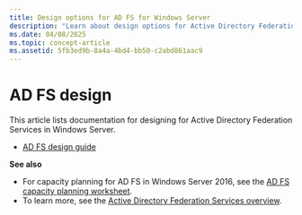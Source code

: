 ```yaml
---
title: Design options for AD FS for Windows Server
description: "Learn about design options for Active Directory Federation Services (AD FS) in Windows Server."
ms.date: 04/08/2025
ms.topic: concept-article
ms.assetid: 5fb3ed9b-8a4a-4bd4-bb50-c2abd861aac9
---
```


# AD FS design

This article lists documentation for designing for Active Directory Federation Services in Windows Server.

- [AD FS design guide](../ad-fs/design/AD-FS-Design-Guide.md)

**See also**

- For capacity planning for AD FS in Windows Server 2016, see the [AD FS capacity planning worksheet](https://adfsdocs.blob.core.windows.net/adfs/ADFSCapacity2016.xlsx).
- To learn more, see the [Active Directory Federation Services overview](../Active-Directory-Federation-Services.md).
